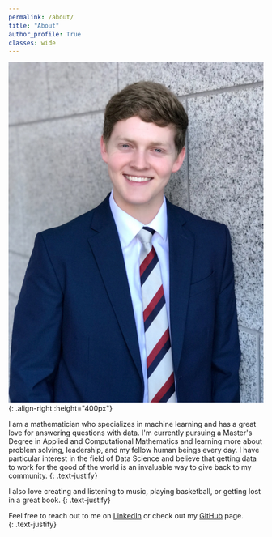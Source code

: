 ```yaml
---
permalink: /about/
title: "About"
author_profile: True
classes: wide
---
```

<!-- <img src="/assets/images/profesh.JPG" alt="" width="375" align='right'> -->
![](/assets/images/profesh.JPG){: .align-right :height="400px"}

I am a mathematician who specializes in machine learning and has a great love for answering questions with data. I'm currently pursuing a Master's Degree in Applied and Computational Mathematics and learning more about problem solving, leadership, and my fellow human beings every day. I have particular interest in the field of Data Science and believe that getting data to work for the good of the world is an invaluable way to give back to my community. 
{: .text-justify}

I also love creating and listening to music, playing basketball, or getting lost in a great book. 
{: .text-justify}

Feel free to reach out to me on [LinkedIn](https://www.linkedin.com/in/drewjohnston13/) or check out my [GitHub](https://github.com/drewjohnston13) page.  
{: .text-justify}
